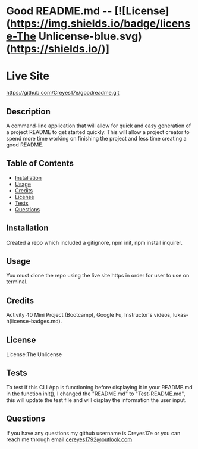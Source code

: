 # Good README.md -- [![License](https://img.shields.io/badge/license-The Unlicense-blue.svg)(https://shields.io/)]

# Live Site

https://github.com/Creyes17e/goodreadme.git

## Description

A command-line application that will allow for quick and easy generation of a project README to get started quickly. This will allow a project creator to spend more time working on finishing the project and less time creating a good README.

## Table of Contents

- [Installation](#Installation)
- [Usage](#Usage)
- [Credits](#Credits)
- [License](#License)
- [Tests](#Tests)
- [Questions](#Questions)

## Installation

Created a repo which included a gitignore, npm init, npm install inquirer.

## Usage

You must clone the repo using the live site https in order for user to use on terminal.

## Credits

Activity 40 Mini Project (Bootcamp), Google Fu, Instructor's videos, lukas-h(license-badges.md).

## License

License:The Unlicense

## Tests

To test if this CLI App is functioning before displaying it in your README.md in the function init(), I changed the "README.md" to "Test-README.md", this will update the test file and will display the information the user input.

## Questions

If you have any questions my github username is Creyes17e or you can reach me through email cereyes1792@outlook.com

